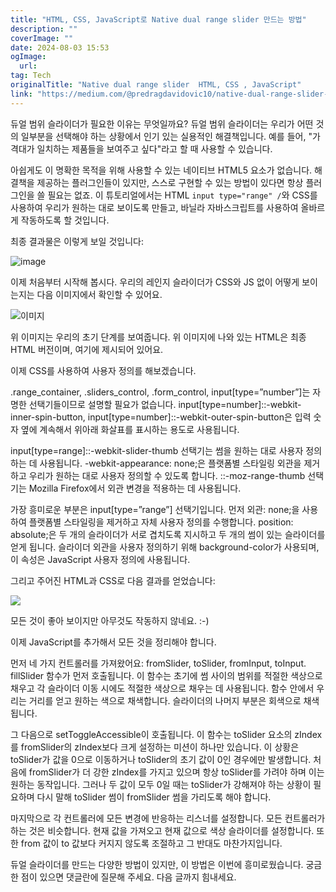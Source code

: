 ```yaml
---
title: "HTML, CSS, JavaScript로 Native dual range slider 만드는 방법"
description: ""
coverImage: ""
date: 2024-08-03 15:53
ogImage: 
  url: 
tag: Tech
originalTitle: "Native dual range slider  HTML, CSS , JavaScript"
link: "https://medium.com/@predragdavidovic10/native-dual-range-slider-html-css-javascript-91e778134816"
---
```




듀얼 범위 슬라이더가 필요한 이유는 무엇일까요?
듀얼 범위 슬라이더는 우리가 어떤 것의 일부분을 선택해야 하는 상황에서 인기 있는 실용적인 해결책입니다. 예를 들어, "가격대가 일치하는 제품들을 보여주고 싶다"라고 할 때 사용할 수 있습니다.

아쉽게도 이 명확한 목적을 위해 사용할 수 있는 네이티브 HTML5 요소가 없습니다. 해결책을 제공하는 플러그인들이 있지만, 스스로 구현할 수 있는 방법이 있다면 항상 플러그인을 쓸 필요는 없죠.
이 튜토리얼에서는 HTML `input type="range" /`와 CSS를 사용하여 우리가 원하는 대로 보이도록 만들고, 바닐라 자바스크립트를 사용하여 올바르게 작동하도록 할 것입니다.

최종 결과물은 이렇게 보일 것입니다:

![image](https://miro.medium.com/v2/resize:fit:1194/1*xS4WSGC4UunAmR916RfR3g.gif)

<div class="content-ad"></div>

이제 처음부터 시작해 봅시다.
우리의 레인지 슬라이더가 CSS와 JS 없이 어떻게 보이는지는 다음 이미지에서 확인할 수 있어요.

![이미지](/assets/img/NativedualrangesliderHTMLCSS-JavaScript_1.png)

위 이미지는 우리의 초기 단계를 보여줍니다. 위 이미지에 나와 있는 HTML은 최종 HTML 버전이며, 여기에 제시되어 있어요.

이제 CSS를 사용하여 사용자 정의를 해보겠습니다.

<div class="content-ad"></div>

.range_container, .sliders_control, .form_control, input[type=”number”]는 자명한 선택기들이므로 설명할 필요가 없습니다.
input[type=number]::-webkit-inner-spin-button, input[type=number]::-webkit-outer-spin-button은 입력 숫자 옆에 계속해서 위아래 화살표를 표시하는 용도로 사용됩니다.

input[type=range]::-webkit-slider-thumb 선택기는 썸을 원하는 대로 사용자 정의하는 데 사용됩니다.
-webkit-appearance: none;은 플랫폼별 스타일링 외관을 제거하고 우리가 원하는 대로 사용자 정의할 수 있도록 합니다. ::-moz-range-thumb 선택기는 Mozilla Firefox에서 외관 변경을 적용하는 데 사용됩니다.

가장 흥미로운 부분은 input[type=”range”] 선택기입니다.
먼저 외관: none;을 사용하여 플랫폼별 스타일링을 제거하고 자체 사용자 정의를 수행합니다.
position: absolute;은 두 개의 슬라이더가 서로 겹치도록 지시하고 두 개의 썸이 있는 슬라이더를 얻게 됩니다.
슬라이더 외관을 사용자 정의하기 위해 background-color가 사용되며, 이 속성은 JavaScript 사용자 정의에 사용됩니다.

그리고 주어진 HTML과 CSS로 다음 결과를 얻었습니다:

<div class="content-ad"></div>

<img src="https://miro.medium.com/v2/resize:fit:1200/1*qx9oEiYRSLw07ppzEmI-6g.gif" />

모든 것이 좋아 보이지만 아무것도 작동하지 않네요. :-)

이제 JavaScript를 추가해서 모든 것을 정리해야 합니다.

먼저 네 가지 컨트롤러를 가져왔어요: fromSlider, toSlider, fromInput, toInput.
fillSlider 함수가 먼저 호출됩니다. 이 함수는 초기에 썸 사이의 범위를 적절한 색상으로 채우고 각 슬라이더 이동 시에도 적절한 색상으로 채우는 데 사용됩니다. 함수 안에서 우리는 거리를 얻고 원하는 색으로 채색합니다. 슬라이더의 나머지 부분은 회색으로 채색됩니다.

<div class="content-ad"></div>

그 다음으로 setToggleAccessible이 호출됩니다. 이 함수는 toSlider 요소의 zIndex를 fromSlider의 zIndex보다 크게 설정하는 미션이 하나만 있습니다. 이 상황은 toSlider가 값을 0으로 이동하거나 toSlider의 초기 값이 0인 경우에만 발생합니다.
처음에 fromSlider가 더 강한 zIndex를 가지고 있으며 항상 toSlider를 가려야 하며 이는 원하는 동작입니다. 그러나 두 값이 모두 0일 때는 toSlider가 강해져야 하는 상황이 필요하며 다시 말해 toSlider 썸이 fromSlider 썸을 가리도록 해야 합니다.

마지막으로 각 컨트롤러에 모든 변경에 반응하는 리스너를 설정합니다. 모든 컨트롤러가 하는 것은 비슷합니다.
현재 값을 가져오고 현재 값으로 색상 슬라이더를 설정합니다. 또한 from 값이 to 값보다 커지지 않도록 조절하고 그 반대도 마찬가지입니다.

듀얼 슬라이더를 만드는 다양한 방법이 있지만, 이 방법은 이번에 흥미로웠습니다. 궁금한 점이 있으면 댓글란에 질문해 주세요. 다음 글까지 힘내세요.
